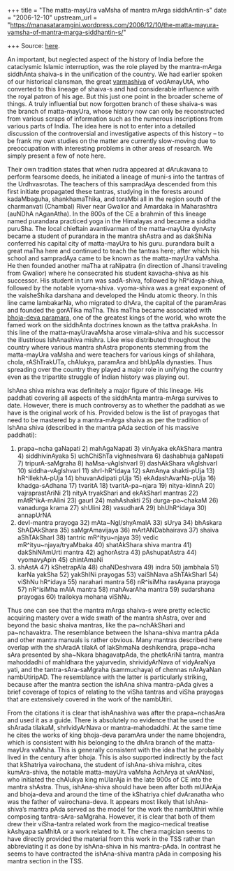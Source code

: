 +++
title = "The matta-mayUra vaMsha of mantra mArga siddhAntin-s"
date = "2006-12-10"
upstream_url = "https://manasataramgini.wordpress.com/2006/12/10/the-matta-mayura-vamsha-of-mantra-marga-siddhantin-s/"

+++
Source: [here](https://manasataramgini.wordpress.com/2006/12/10/the-matta-mayura-vamsha-of-mantra-marga-siddhantin-s/).

An important, but neglected aspect of the history of India before the
cataclysmic Islamic interruption, was the role played by the
mantra-mArga siddhAnta shaiva-s in the unification of the country. We
had earlier spoken of our historical clansman, the great
[varmashiva](http://manollasa.blogspot.com/2006/06/varmashiva.html) of
vodAmayUtA, who converted to this lineage of shaiva-s and had
considerable influence with the royal patron of his age. But this just
one point in the broader scheme of things. A truly influential but now
forgotten branch of these shaiva-s was the branch of matta-mayUra, whose
history now can only be reconstructed from various scraps of information
such as the numerous inscriptions from various parts of India. The idea
here is not to enter into a detailed discussion of the controversial and
investigative aspects of this history – to be frank my own studies on
the matter are currently slow-moving due to preoccupation with
interesting problems in other areas of research. We simply present a few
of note here.

Their own tradition states that when rudra appeared at dArukavana to
perform fearsome deeds, he initiated a lineage of muni-s into the
tantras of the Urdhvasrotas. The teachers of this sampradAya descended
from this first initiate propagated these tantras, studying in the
forests around kadaMbaguha, shankhamaThika, and toraMbi all in the
region south of the charmanvati (Chambal) River near Gwalior and
Amardaka in Maharashtra (auNDhA nAganAtha). In the 800s of the CE a
brahmin of this lineage named purandara practiced yoga in the Himalayas
and became a siddha puruSha. The local chieftain avantivarman of the
matta-mayUra dynAsty became a student of purandara in the mantra shAstra
and as dakShiNa conferred his capital city of matta-mayUra to his guru.
purandara built a great maTha here and continued to teach the tantras
here; after which his school and sampradAya came to be known as the
matta-mayUra vaMsha. He then founded another maTha at raNipatra (in
direction of Jhansi traveling from Gwalior) where he consecrated his
student kavacha-shiva as his successor. His student in turn was
sadA-shiva, followed by hR^idaya-shiva, followed by the notable
vyoma-shiva. vyoma-shiva was a great exponent of the vaisheShika
darshana and developed the Hindu atomic theory. In this line came
lambakarNa, who migrated to dhAra, the capital of the paramAras and
founded the gorATika maTha. This maTha became associated with
[bhoja-deva
paramara](http://manollasa.blogspot.com/2005/12/raja-bhoja-glory-and-tragedy-of.html),
one of the greatest kings of the world, who wrote the famed work on the
siddhAnta doctrines known as the tattva prakAsha. In this line of the
matta-mayUravaMsha arose vimala-shiva and his successor the illustrious
IshAnashiva mishra. Like wise distributed throughout the country where
various mantra shAstra proponents stemming from the matta-mayUra vaMsha
and were teachers for various kings of shilahara, chola, rAShTrakUTa,
chAlukya, paramAra and bhUpAla dynasties. Thus spreading over the
country they played a major role in unifying the country even as the
tripartite struggle of Indian history was playing out.

IshAna shiva mishra was definitely a major figure of this lineage. His
paddhati covering all aspects of the siddhAnta mantra-mArga survives to
date. However, there is much controversy as to whether the paddhati as
we have is the original work of his. Provided below is the list of
prayogas that need to be mastered by a mantra-mArga shaiva as per the
tradition of IshAna shiva (described in the mantra pAda section of his
massive paddhati):  
1) prapa\~ncha gaNapati 2) mahAgaNapati 3) vinAyaka ekAkShara mantra 4)
siddhivinAyaka 5) uchChiShTa vighneshvara 6) dashabhuja gaNapati 7)
tripurA-saMgraha 8) haMsa-vAgIshvarI 9) dashAkShara vAgIshvarI 10)
siddha-vAgIshvarI 11) shrI-hR^idaya 12) sAmAnya shakti-pUja 13)
hR^illekhA-pUja 14) bhuvanAdipati pUja 15) ekAdashAvarNa-pUja 16)
khadga-sAdhana 17) tvaritA 18) tvaritA-pa\~njara 19) nitya-klinnA 20)
vajraprastAriNi 21) nityA tryakShari and ekAkSharI mantras 22)
mAtR^ikA-mAlini 23) gaurI 24) mahAshakti 25) durga-pa\~chakaM 26)
vanadurga krama 27) shUlini 28) vasudharA 29) bhUhR^idaya 30) annapUrNA
31) devI-mantra prayoga 32) mAta\~NgI/shyAmalA 33) sUrya 34) bhAskara
ShADAkShara 35) saMgrAmavijaya 36) mArtANDabhairava 37) shaiva
aShTAkSharI 38) tantric mR^ityu\~njaya 39) vedic
mR^ityu\~njaya/tryaMbaka 40) shatAkShara shiva mantra 41) dakShiNAmUrti
mantra 42) aghorAstra 43) pAshupatAstra 44) vyomavyApin 45) chintAmaNi
46) shAstA 47) kShetrapAla 48) chaNDeshvara 49) indra 50) jambhala 51)
karNa yakSha 52) yakShINi prayogas 53) vaiShNava aShTAkSharI 54) viShNu
hR^idaya 55) narahari mantra 56) nR^isiMha rasAyana prayoga 57)
nR^isiMha mAlA mantra 58) mahAvarAha mantra 59) sudarshana prayogas 60)
trailokya mohana viShNu.

Thus one can see that the mantra mArga shaiva-s were pretty eclectic
acquiring mastery over a wide swath of the mantra shAstra, over and
beyond the basic shaiva mantras, like the pa\~nchAkShari and
pa\~nchavaktra. The resemblance between the Ishana-shiva mantra pAda and
other mantra manuals is rather obvious. Many mantras described here
overlap with the shAradA tilakA of lakShmaNa deshikendra, prapa\~ncha
sAra presented by sha\~Nkara bhagavatpAda, the phetkAriNi tantra, mantra
mahoddadhi of mahIdhara the yajurvedin, shrividyArNava of vidyAraNya
yati, and the tantra-sAra-saMgraha (sammuchaya) of chennas nArAyaNan
nambUtiripAD. The resemblance with the latter is particularly striking,
because after the mantra section the ishAna shiva mantra-pAda gives a
brief coverage of topics of relating to the viSha tantras and viSha
prayogas that are extensively covered in the work of the nambUtiri.

From the citations it is clear that ishAnashiva was after the
prapa\~nchasAra and used it as a guide. There is absolutely no evidence
that he used the shArada tilakaM, shrIvidyArNava or mantra-mahodaddhi.
At the same time he cites the works of king bhoja-deva paramAra under
the name bhojendra, which is consistent with his belonging to the dhAra
branch of the matta-mayUra vaMsha. This is generally consistent with the
idea that he probably lived in the century after bhoja. This is also
supported indirectly by the fact that kShatriya vairochana, the student
of ishAna-shiva mishra, cites kumAra-shiva, the notable matta-mayUra
vaMsha AchArya at vArANasi, who initiated the chAlukya king mUlarAja in
the late 900s of CE into the mantra shAstra. Thus, ishAna-shiva should
have been after both mUlArAja and bhoja-deva and around the time of the
kShatriya chief dvAranatha who was the father of vairochana-deva. It
appears most likely that IshAna-shiva’s mantra pAda served as the model
for the work the nambUthiri while composing tantra-sAra-saMgraha.
However, it is clear that both of them drew their viSha-tantra related
work from the magico-medical treatise kAshyapa saMhitA or a work related
to it. The chera magician seems to have directly provided the material
from this work in the TSS rather than abbreviating it as done by
ishAna-shiva in his mantra-pAda. In contrast he seems to have contracted
the ishAna-shiva mantra pAda in composing his mantra section in the TSS.

